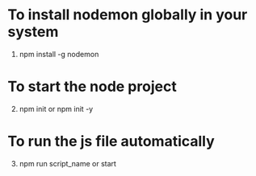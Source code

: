 # To install nodemon globally in your system

1. npm install -g nodemon

# To start the node project

2. npm init or npm init -y

# To run the js file automatically

3. npm run script_name or start
